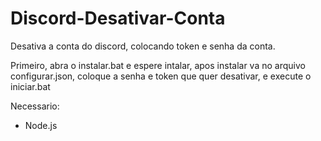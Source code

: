 # Discord-Desativar-Conta
Desativa a conta do discord, colocando token e senha da conta.


Primeiro, abra o instalar.bat e espere intalar, apos instalar va no arquivo configurar.json, coloque a senha e token que quer desativar, e execute o iniciar.bat


Necessario:

- Node.js
